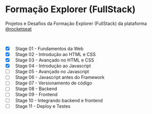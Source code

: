 
# Formação Explorer (FullStack)

Projetos e Desafios da Formação Explorer (FullStack) da plataforma [@rocketseat](https://www.github.com/rocketseat)

<br>

- [x] &nbsp; Stage 01 - Fundamentos da Web
- [x] &nbsp; Stage 02 - Introdução ao HTML e CSS
- [x] &nbsp; Stage 03 - Avançado no HTML e CSS
- [x] &nbsp; Stage 04 - Introdução ao Javascript
- [ ] &nbsp; Stage 05 - Avançado no Javascript
- [ ] &nbsp; Stage 06 - Javascript antes do Framework
- [ ] &nbsp; Stage 07 - Versionamento de código
- [ ] &nbsp; Stage 08 - Backend
- [ ] &nbsp; Stage 09 - Frontend
- [ ] &nbsp; Stage 10 - Integrando backend e frontend
- [ ] &nbsp; Stage 11 - Deploy e Testes
